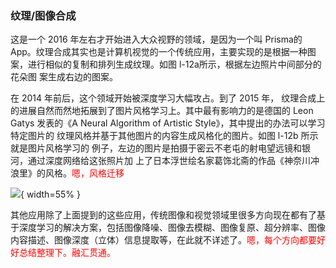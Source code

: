 
### 纹理/图像合成

这是一个 2016 年左右才开始进入大众视野的领域，是因为一个叫 Prisma的 App。纹理合成其实也是计算机视觉的一个传统应用，主要实现的是根据一种图 案，进行相似的复制和排列生成纹理。如图 l-12a所示，根据左边照片中间部分的花朵图 案生成右边的图案。

在 2014 年前后，这个领域开始被深度学习大幅攻占。到了 2015 年， 纹理合成上的进展自然而然地拓展到了图片风格学习上。其中最有影响力的是德国的 Leon Gatys 发表的《A Neural Algorithm of Artistic Style》，其中提出的办法可以学习特定图片的 纹理风格并基于其他图片的内容生成风格化的图片。如图 l-12b 所示就是图片风格学习的 例子，左边的图片是拍摄于密云不老屯的射电望远镜和银河，通过深度网络给这张照片加 上了日本浮世绘名家葛饰北斋的作品《神奈川冲浪里》的风格。<span style="color:red;">嗯，风格迁移</span>


![](http://images.iterate.site/blog/image/180830/DgK1J1AHK4.png?imageslim){ width=55% }


其他应用除了上面提到的这些应用，传统图像和视觉领域里很多方向现在都有了基 于深度学习的解决方案，包括图像降噪、图像去模糊、图像复原、超分辨率、图像内容描述、图像深度（立体）信息提取等，在此就不详述了。<span style="color:red;">嗯，每个方向都要好好总结整理下。融汇贯通。</span>


